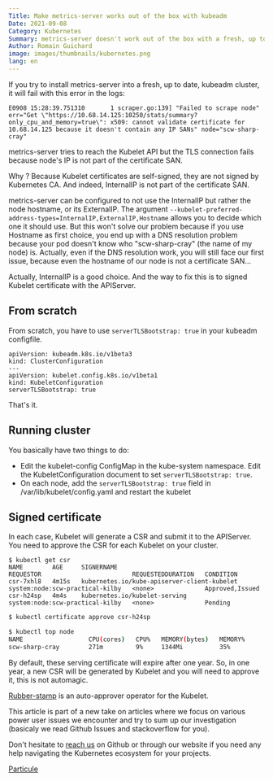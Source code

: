 ```yaml
---
Title: Make metrics-server works out of the box with kubeadm
Date: 2021-09-08
Category: Kubernetes
Summary: metrics-server doesn't work out of the box with a fresh, up to date, kubeadm cluster. Why ? What can we do about it ?
Author: Romain Guichard
image: images/thumbnails/kubernetes.png
lang: en
---
```


If you try to install metrics-server into a fresh, up to date, kubeadm cluster,
it will fail with this error in the logs:

```
E0908 15:28:39.751310       1 scraper.go:139] "Failed to scrape node" err="Get \"https://10.68.14.125:10250/stats/summary?only_cpu_and_memory=true\": x509: cannot validate certificate for 10.68.14.125 because it doesn't contain any IP SANs" node="scw-sharp-cray"
```

metrics-server tries to reach the Kubelet API but the TLS connection fails
because node's IP is not part of the certificate SAN.

Why ? Because Kubelet certificates are self-signed, they are not signed by
Kubernetes CA. And indeed, InternalIP is not part of the
certificate SAN.

metrics-server can be configured to not use the InternalIP but rather the
node hostname, or its ExternalIP. The argument
`--kubelet-preferred-address-types=InternalIP,ExternalIP,Hostname` allows you
to decide which one it should use. But this won't solve our problem because if
you use Hostname as first choice, you end up with a DNS resolution problem
because your pod doesn't know who "scw-sharp-cray" (the name of my node) is.
Actually, even if the DNS resolution work, you will still face our first issue,
because even the hostname of our node is not a certificate SAN...

Actually, InternalIP is a good choice. And the way to fix this is to signed
Kubelet certificate with the APIServer.

## From scratch

From scratch, you have to use `serverTLSBootstrap: true` in your kubeadm
configfile.

```
apiVersion: kubeadm.k8s.io/v1beta3
kind: ClusterConfiguration
---
apiVersion: kubelet.config.k8s.io/v1beta1
kind: KubeletConfiguration
serverTLSBootstrap: true
```

That's it.

## Running cluster

You basically have two things to do:

* Edit the kubelet-config ConfigMap in the kube-system namespace. Edit the KubeletConfiguration document to set `serverTLSBootstrap: true`.
* On each node, add the `serverTLSBootstrap: true` field in /var/lib/kubelet/config.yaml and restart the kubelet

## Signed certificate

In each case, Kubelet will generate a CSR and submit it to the APIServer. You
need to approve the CSR for each Kubelet on your cluster.

```console
$ kubectl get csr
NAME        AGE     SIGNERNAME                                    REQUESTOR                         REQUESTEDDURATION   CONDITION
csr-7xhl8   4m15s   kubernetes.io/kube-apiserver-client-kubelet   system:node:scw-practical-kilby   <none>              Approved,Issued
csr-h24sp   4m4s    kubernetes.io/kubelet-serving                 system:node:scw-practical-kilby   <none>              Pending
```

```bash
$ kubectl certificate approve csr-h24sp
```

```bash
$ kubectl top node
NAME                  CPU(cores)   CPU%   MEMORY(bytes)   MEMORY%
scw-sharp-cray        271m         9%     1344Mi          35%
```

By default, these serving certificate will expire after one year. So, in one
year, a new CSR will be generated by Kubelet and you will need to approve it,
this is not automagic.

[Rubber-stamp](https://github.com/kontena/kubelet-rubber-stamp) is an
auto-approver operator for the Kubelet.

This article is part of a new take on articles where we focus on various power
user issues we encounter and try to sum up our investigation (basicaly we read
Github Issues and stackoverflow for you).


Don't hesitate to [reach us](mailto:contact@particule.io) on Github or through our website if you need any help
navigating the Kubernetes ecosystem for your projects.

[Particule](https://particule.io)

